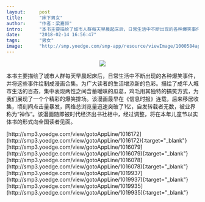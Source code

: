 ```yaml
---
layout:     post
title:      "床下男女"
author:     "作者：梁嘉恒"
intro:      "本书主要描绘了城市人群每天早晨起床后，日常生活中不断出现的各种爆笑事件，并将这些事件绘制成漫画合集。为广大读者的生活增添新的色彩。描绘了成年人城市生活的百态，集中表现两性之间含蓄暧昧的瓜葛，鸡毛用其独特的搞笑方式，为我们展现了一个个精彩的爆笑排场。该漫画最早在《信息时报》连载，后来移居收集，顷刻间点击量暴发，网络总浏览量迅速突破了1亿，自发转载者无数，被业界称为“神作”。该漫画随即被时代经济出书社相中，经过调整，将在本年儿童节以实体书的形式向全国读者见面。"
date:       "2018-02-14 16:56:47"
tags:       "男女"
image:      "http://smp.yoedge.com/smp-app/resource/viewImage/1000584appline.png"
---
```

<div style="text-align: center">
<p><img src="http://smp.yoedge.com/smp-app/resource/viewImage/1000584appline.png"/></p>
</div>
<p class="post-meta">
<span>本书主要描绘了城市人群每天早晨起床后，日常生活中不断出现的各种爆笑事件，并将这些事件绘制成漫画合集。为广大读者的生活增添新的色彩。描绘了成年人城市生活的百态，集中表现两性之间含蓄暧昧的瓜葛，鸡毛用其独特的搞笑方式，为我们展现了一个个精彩的爆笑排场。该漫画最早在《信息时报》连载，后来移居收集，顷刻间点击量暴发，网络总浏览量迅速突破了1亿，自发转载者无数，被业界称为“神作”。该漫画随即被时代经济出书社相中，经过调整，将在本年儿童节以实体书的形式向全国读者见面。</span>
</p>
[http://smp3.yoedge.com/view/gotoAppLine/1016172](http://smp3.yoedge.com/view/gotoAppLine/1016172){:target="_blank"}
[http://smp3.yoedge.com/view/gotoAppLine/1016079](http://smp3.yoedge.com/view/gotoAppLine/1016079){:target="_blank"}
[http://smp3.yoedge.com/view/gotoAppLine/1016078](http://smp3.yoedge.com/view/gotoAppLine/1016078){:target="_blank"}
[http://smp3.yoedge.com/view/gotoAppLine/1019937](http://smp3.yoedge.com/view/gotoAppLine/1019937){:target="_blank"}
[http://smp3.yoedge.com/view/gotoAppLine/1019935](http://smp3.yoedge.com/view/gotoAppLine/1019935){:target="_blank"}


